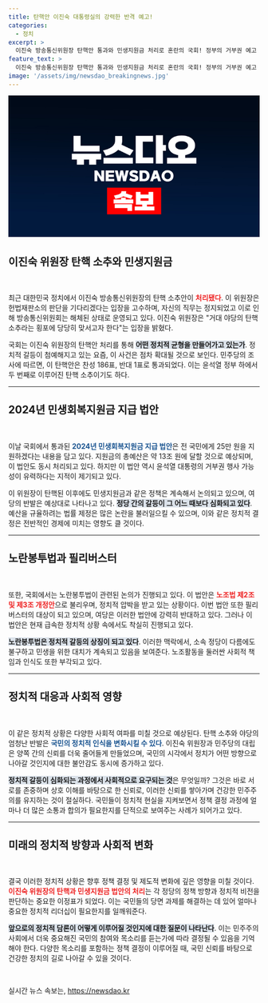```yaml
---
title: 탄핵안 이진숙 대통령실의 강력한 반격 예고!
categories:
  - 정치
excerpt: >
  이진숙 방송통신위원장 탄핵안 통과와 민생지원금 처리로 혼란의 국회! 정부의 거부권 예고 속 정치권의 긴장감은 고조된다. 반전의 주인공은? 클릭해서 확인하세요!
feature_text: >
  이진숙 방송통신위원장 탄핵안 통과와 민생지원금 처리로 혼란의 국회! 정부의 거부권 예고 속 정치권의 긴장감은 고조된다. 반전의 주인공은? 클릭해서 확인하세요!
image: '/assets/img/newsdao_breakingnews.jpg'
---
```


<p><img src="/assets/img/newsdao_breakingnews.jpg" alt="firstkoreanews 속보" /></p>

<h2 data-ke-size="size26">이진숙 위원장 탄핵 소추와 민생지원금</h2>

<p data-ke-size="size16">&nbsp;</p>

<p data-ke-size="size16">최근 대한민국 정치에서 이진숙 방송통신위원장의 탄핵 소추안이 <b><span style="color: #ee2323;">처리됐다</span></b>. 이 위원장은 헌법재판소의 판단을 기다리겠다는 입장을 고수하며, 자신의 직무는 정지되었고 이로 인해 방송통신위원회는 해체된 상태로 운영되고 있다. 이진숙 위원장은 "거대 야당의 탄핵소추라는 횡포에 당당히 맞서고자 한다"는 입장을 밝혔다.</p>

<p data-ke-size="size16">국회는 이진숙 위원장의 탄핵안 처리를 통해 <b><span style="background-color: #21538527;">어떤 정치적 균형을 만들어가고 있는가</span></b>. 정치적 갈등이 첨예해지고 있는 요즘, 이 사건은 점차 확대될 것으로 보인다. 민주당의 조사에 따르면, 이 탄핵안은 찬성 186표, 반대 1표로 통과되었다. 이는 윤석열 정부 하에서 두 번째로 이루어진 탄핵 소추이기도 하다.</p>

<hr>

<h2 data-ke-size="size26">2024년 민생회복지원금 지급 법안</h2>

<p data-ke-size="size16">&nbsp;</p>

<p data-ke-size="size16">이날 국회에서 통과된 <b><span style="color: #1a5490;">2024년 민생회복지원금 지급 법안</span></b>은 전 국민에게 25만 원을 지원하겠다는 내용을 담고 있다. 지원금의 총예산은 약 13조 원에 달할 것으로 예상되며, 이 법안도 동시 처리되고 있다. 하지만 이 법안 역시 윤석열 대통령의 거부권 행사 가능성이 유력하다는 지적이 제기되고 있다.</p>

<p data-ke-size="size16">이 위원장이 탄핵된 이후에도 민생지원금과 같은 정책은 계속해서 논의되고 있으며, 여당의 반발은 예상대로 나타나고 있다. <b><span style="background-color: #21538527;">정당 간의 갈등이 그 어느 때보다 심화되고 있다</span></b>. 예산을 규율하려는 법률 제정은 많은 논란을 불러일으킬 수 있으며, 이와 같은 정치적 결정은 전반적인 경제에 미치는 영향도 클 것이다.</p>

<hr>

<h2 data-ke-size="size26">노란봉투법과 필리버스터</h2>

<p data-ke-size="size16">&nbsp;</p>

<p data-ke-size="size16">또한, 국회에서는 노란봉투법이 관련된 논의가 진행되고 있다. 이 법안은 <b><span style="color: #ee2323;">노조법 제2조 및 제3조 개정안</span></b>으로 불리우며, 정치적 압박을 받고 있는 상황이다. 이번 법안 또한 필리버스터의 대상이 되고 있으며, 여당은 이러한 법안에 강력히 반대하고 있다. 그러나 이 법안은 현재 급속한 정치적 상황 속에서도 착실히 진행되고 있다.</p>

<p data-ke-size="size16"><b><span style="background-color: #21538527;">노란봉투법은 정치적 갈등의 상징이 되고 있다</span></b>. 이러한 맥락에서, 소속 정당이 다름에도 불구하고 민생을 위한 대치가 계속되고 있음을 보여준다. 노조활동을 둘러싼 사회적 책임과 인식도 또한 부각되고 있다.</p>

<hr>

<h2 data-ke-size="size26">정치적 대응과 사회적 영향</h2>

<p data-ke-size="size16">&nbsp;</p>

<p data-ke-size="size16">이 같은 정치적 상황은 다양한 사회적 여파를 미칠 것으로 예상된다. 탄핵 소추와 야당의 엄청난 반발은 <b><span style="color: #1a5490;">국민의 정치적 인식을 변화시킬 수 있다</span></b>. 이진숙 위원장과 민주당의 대립은 양쪽 간의 신뢰를 더욱 줄어들게 만들었으며, 국민의 시각에서 정치가 어떤 방향으로 나아갈 것인지에 대한 불안감도 동시에 증가하고 있다.</p>

<p data-ke-size="size16"><b><span style="background-color: #21538527;">정치적 갈등이 심화되는 과정에서 사회적으로 요구되는 것</span></b>은 무엇일까? 그것은 바로 서로를 존중하며 상호 이해를 바탕으로 한 신뢰로, 이러한 신뢰를 쌓아가며 건강한 민주주의를 유지하는 것이 절실하다. 국민들이 정치적 현실을 지켜보면서 정책 결정 과정에 얼마나 더 많은 소통과 합의가 필요한지를 단적으로 보여주는 사례가 되어가고 있다.</p>

<hr>

<h2 data-ke-size="size26">미래의 정치적 방향과 사회적 변화</h2>

<p data-ke-size="size16">&nbsp;</p>

<p data-ke-size="size16">결국 이러한 정치적 상황은 향후 정책 결정 및 제도적 변화에 깊은 영향을 미칠 것이다. <b><span style="color: #ee2323;">이진숙 위원장의 탄핵과 민생지원금 법안의 처리</span></b>는 각 정당의 정책 방향과 정치적 비전을 판단하는 중요한 이정표가 되었다. 이는 국민들의 당면 과제를 해결하는 데 있어 얼마나 중요한 정치적 리더십이 필요한지를 일깨워준다.</p>

<p data-ke-size="size16"><b><span style="background-color: #21538527;">앞으로의 정치적 담론이 어떻게 이루어질 것인지에 대한 질문이 나타난다</span></b>. 이는 민주주의 사회에서 더욱 중요해진 국민의 참여와 목소리를 듣는가에 따라 결정될 수 있음을 기억해야 한다. 다양한 목소리를 포함하는 정책 결정이 이루어질 때, 국민 신뢰를 바탕으로 건강한 정치의 길로 나아갈 수 있을 것이다.</p>

<p data-ke-size="size16">&nbsp;</p>
실시간 뉴스 속보는, <a href="https://newsdao.kr" rel="dofollow">https://newsdao.kr</a>


